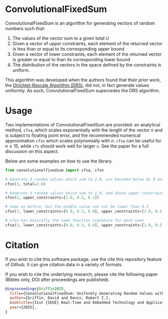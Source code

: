 ConvolutionalFixedSum
=====================

ConvolutionalFixedSum is an algorithm for generating vectors of random numbers such that:

1. The values of the vector sum to a given total U
2. Given a vector of upper constraints, each element of the returned vector is less than or equal to its corresponding upper bound
3. Given a vector of lower constraints, each element of the returned vector is greater or equal to than its corresponding lower bound
4. The distribution of the vectors in the space defined by the constraints is uniform.

This algorithm was developed when the authors found that their prior work, the
[Dirichlet-Rescale Algorithm (DRS)](https://github.com/dgdguk/drs), did not, in fact generate values uniformly.
As such, ConvolutionalFixedSum supercedes the DRS algorithm.

Usage
=====

Two implementations of ConvolutionalFixedSum are provided: an analytical method, `cfsa`, which scales
exponentially with the length of the vector $n$ and is subject to floating point error, and the recommended numerical
approximation `cfsn` which scales polynomially with $n$. `cfsa` can be useful for $n \leq 15$, while `cfs`
should work well for larger `n`. See the paper for a full discussion on this aspect.

Below are some examples on how to use the library.

```python
from convolutionalfixedsum import cfsa, cfsn

# Generate 3 random values which sum to 2.0, are bounded below by 0 and above by 1
cfsn(3, total=2.0) 

# Generate 3 random values which sum to 1.0, and whose upper constraints are [1.0, 0.5, 0.1] respectively
cfsn(3, upper_constraints=[1.0, 0.5, 0.1])

# Same as before, but the middle value can not be lower than 0.3
cfsn(3, lower_constraints=[0.0, 0.3, 0.0], upper_constraints=[1.0, 0.5, 0.1])

# cfsa has basically the same function signature for most uses
cfsa(3, lower_constraints=[0.0, 0.3, 0.0], upper_constraints=[1.0, 0.5, 0.1])
```
Citation
========

If you wish to cite this software package, use the cite this repository feature of Github.
It can give citation data in a variety of formats.

If you wish to cite the underlying research, please cite the following paper
(Bibtex only, DOI after proceedings are published).

```bibtex
@inproceedings{Griffin2025,
  title={ConvolutionalFixedSum: Uniformly Generating Random Values with a Fixed Sum Subject to Arbitrary Constraints},
  author={Griffin, David and Davis, Robert I.},
  booktitle={31st {IEEE} Real-Time and Embedded Technology and Applications Symposium},
  year={2025},
}
```
